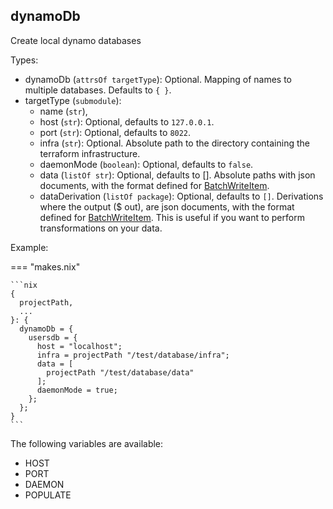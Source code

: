 ## dynamoDb

Create local dynamo databases

Types:

- dynamoDb (`attrsOf targetType`): Optional.
    Mapping of names to multiple databases.
    Defaults to `{ }`.
- targetType (`submodule`):
    - name (`str`),
    - host (`str`): Optional, defaults to `127.0.0.1`.
    - port (`str`): Optional, defaults to `8022`.
    - infra (`str`): Optional. Absolute path to the directory containing the
        terraform infrastructure.
    - daemonMode (`boolean`): Optional, defaults to `false`.
    - data (`listOf str`): Optional, defaults to []. Absolute paths with json documents,
        with the format defined for
        [BatchWriteItem](https://docs.aws.amazon.com/amazondynamodb/latest/APIReference/API_BatchWriteItem.html#API_BatchWriteItem_RequestSyntax).
    - dataDerivation (`listOf package`): Optional, defaults to `[]`.
        Derivations where the output ($ out), are json documents,
        with the format defined for
        [BatchWriteItem](https://docs.aws.amazon.com/amazondynamodb/latest/APIReference/API_BatchWriteItem.html#API_BatchWriteItem_RequestSyntax).
        This is useful if you want to perform transformations on your data.

Example:

=== "makes.nix"

    ```nix
    {
      projectPath,
      ...
    }: {
      dynamoDb = {
        usersdb = {
          host = "localhost";
          infra = projectPath "/test/database/infra";
          data = [
            projectPath "/test/database/data"
          ];
          daemonMode = true;
        };
      };
    }
    ```

The following variables are available:

- HOST
- PORT
- DAEMON
- POPULATE
